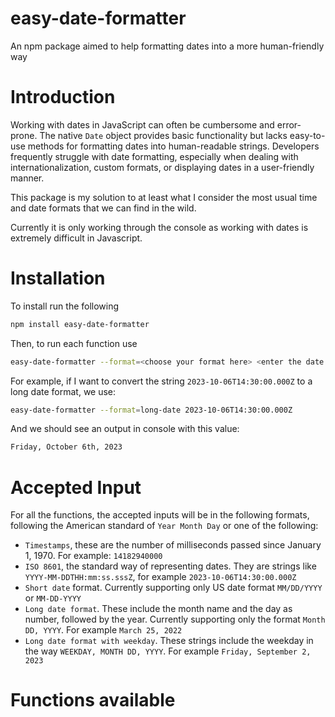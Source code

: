 # easy-date-formatter
An npm package aimed to help formatting dates into a more human-friendly way

# Introduction

Working with dates in JavaScript can often be cumbersome and error-prone. The native `Date` object provides basic functionality but lacks easy-to-use methods for formatting dates into human-readable strings. Developers frequently struggle with date formatting, especially when dealing with internationalization, custom formats, or displaying dates in a user-friendly manner.

This package is my solution to at least what I consider the most usual time and date formats that we can find in the wild.

Currently it is only working through the console as working with dates is extremely difficult in Javascript.

# Installation

To install run the following

```bash
npm install easy-date-formatter
```

Then, to run each function use

```bash
easy-date-formatter --format=<choose your format here> <enter the date here>
```

For example, if I want to convert the string `2023-10-06T14:30:00.000Z` to a long date format, we use:

```bash
easy-date-formatter --format=long-date 2023-10-06T14:30:00.000Z
```

And we should see an output in console with this value:

```bash
Friday, October 6th, 2023
```

# Accepted Input

For all the functions, the accepted inputs will be in the following formats, following the American standard of `Year Month Day` or one of the following:
- `Timestamps`, these are the number of milliseconds passed since January 1, 1970. For example: `14182940000`
- `ISO 8601`, the standard way of representing dates. They are strings like `YYYY-MM-DDTHH:mm:ss.sssZ`, for example `2023-10-06T14:30:00.000Z`
- `Short date` format. Currently supporting only US date format `MM/DD/YYYY` or `MM-DD-YYYY`
- `Long date format`. These include the month name and the day as number, followed by the year. Currently supporting only the format `Month DD, YYYY`. For example `March 25, 2022`
- `Long date format with weekday`. These strings include the weekday in the way `WEEKDAY, MONTH DD, YYYY`. For example `Friday, September 2, 2023`

# Functions available